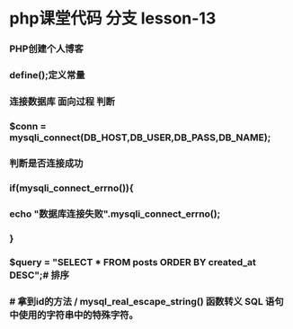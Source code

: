 #  php课堂代码 分支 lesson-13

### PHP创建个人博客

### define();定义常量

### 连接数据库 面向过程 判断
###      $conn = mysqli_connect(DB_HOST,DB_USER,DB_PASS,DB_NAME);

###      判断是否连接成功
###      if(mysqli_connect_errno()){
###      	echo "数据库连接失败".mysqli_connect_errno();
###      }


 


###  $query = "SELECT * FROM posts ORDER BY created_at DESC";# 排序


###  # 拿到id的方法 / mysql_real_escape_string() 函数转义 SQL 语句中使用的字符串中的特殊字符。

### <!-- 请求需要接口 要用form -->


